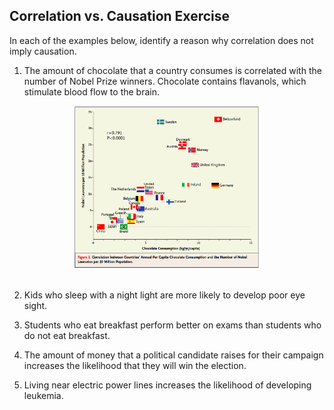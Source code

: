 ## Correlation vs. Causation Exercise ##

In each of the examples below, identify a reason why correlation does not imply causation.

1. The amount of chocolate that a country consumes is correlated with the number of Nobel Prize winners. Chocolate contains flavanols, which stimulate blood flow to the brain.

<center>
<img src="nobel_chocolate.png" width="300"/>
</center>
<br>

2. Kids who sleep with a night light are more likely to develop poor eye sight.


3. Students who eat breakfast perform better on exams than students who do not eat breakfast.

4. The amount of money that a political candidate raises for their campaign increases the likelihood that they will win the election.

5. Living near electric power lines increases the likelihood of developing leukemia.